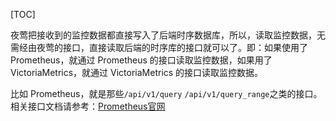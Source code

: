 [TOC]

夜莺把接收到的监控数据都直接写入了后端时序数据库，所以，读取监控数据，无需经由夜莺的接口，直接读取后端的时序库的接口就可以了。即：如果使用了 Prometheus，就通过 Prometheus 的接口读取监控数据，如果用了 VictoriaMetrics，就通过 VictoriaMetrics 的接口读取监控数据。

比如 Prometheus，就是那些`/api/v1/query` `/api/v1/query_range`之类的接口。相关接口文档请参考：[Prometheus官网](https://prometheus.io/docs/prometheus/latest/querying/api/)
